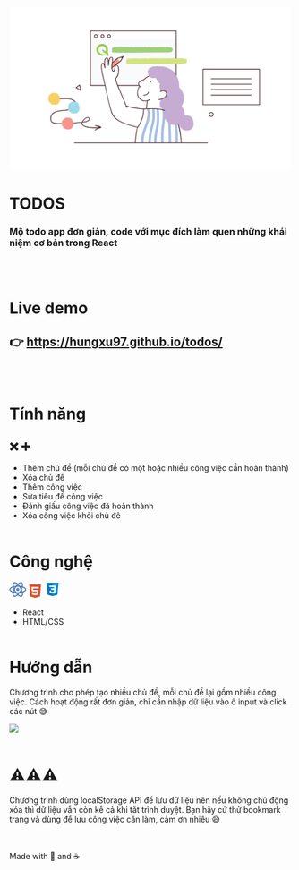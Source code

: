 ![](readme-img/main.png)

# TODOS
### Mộ todo app đơn giản, code với mục đích làm quen những khái niệm cơ bản trong React

<br>
<br>

# Live demo

## 👉 https://hungxu97.github.io/todos/

<br>
<br>

# Tính năng

## ❌ ➕

- Thêm chủ đề (mỗi chủ đề có một hoặc nhiều công việc cần hoàn thành)
- Xóa chủ đề
- Thêm công việc
- Sửa tiêu đề công việc
- Đánh giấu công việc đã hoàn thành
- Xóa công việc khỏi chủ đê
  <br>
  <br>

# Công nghệ

![](readme-img/react.png)
![](readme-img/html5.png)
<img src="readme-img/css3.png" style="width: 30px;" />

- React
- HTML/CSS
  <br>
  <br>

# Hướng dẫn

Chương trình cho phép tạo nhiều chủ đề, mỗi chủ đề lại gồm nhiều công việc. Cách hoạt động rất đơn giản, chỉ cần nhập dữ liệu vào ô input và click các nút 😅

![](readme-img/demotodo.gif)
<br>
<br>

# ⚠️⚠️⚠️

Chương trình dùng localStorage API để lưu dữ liệu nên nếu không chủ động xóa thì dữ liệu vẫn còn kể cả khi tắt trình duyệt. Bạn hãy cứ thử bookmark trang và dùng để lưu công việc cần làm, cảm ơn nhiều 😅
<br>
<br>
<br>

Made with 🧡 and ☕
